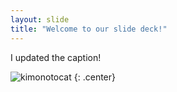 ```yaml
---
layout: slide
title: "Welcome to our slide deck!"
---
```


I updated the caption!

![kimonotocat](https://octodex.github.com/images/kimonotocat.png)
{: .center}

